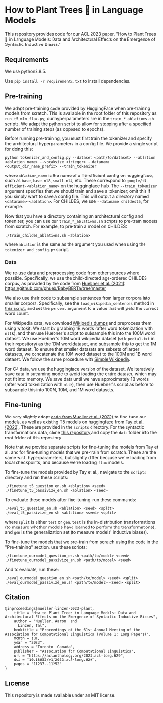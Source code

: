# How to Plant Trees 🌳 in Language Models
This repository provides code for our ACL 2023 paper, "How to Plant Trees 🌳 in Language Models: Data and Architectural Effects on the Emergence of Syntactic Inductive Biases."

## Requirements
We use python3.8.5.

Use `pip install -r requirements.txt` to install dependencies.

## Pre-training
We adapt pre-training code provided by HuggingFace when pre-training models from scratch. This is available in the root folder of this repository as `run_t5_mlm_flax.py`; our hyperparameters are in the `train_*_ablations.sh` scripts. We adapt the python script to allow for stopping after a specified number of training steps (as opposed to epochs).

Before running pre-training, you must first train the tokenizer and specify the architectural hyperparameters in a config file. We provide a single script for doing this:

```
python tokenizer_and_config.py --dataset <path/to/dataset> --ablation <ablation_name> --vocabsize <integer> --dataname <output_dir_name_prefix> --train_tokenizer
```
where `ablation_name` is the name of a T5-efficient config on huggingface, such as `base`, `base-nl8`, `small-nl4`, etc. These correspond to `google/t5-efficient-<ablation_name>` on the huggingface hub. The `--train_tokenizer` argument specifies that we should train and save a tokenizer; omit this if you simply want to save a config file. This will output a directory named `<dataname>-<ablation>`. For CHILDES, we use `--dataname childest5`, for example.

Now that you have a directory containing an architectural config and tokenizer, you can use our `train_*_ablations.sh` scripts to pre-train models from scratch. For example, to pre-train a model on CHILDES:

```
./train_childes_ablations.sh <ablation>
```
where `ablation` is the same as the argument you used when using the `tokenizer_and_config.py` script.

###  Data
We re-use data and preprocessing code from other sources where possible. Specifically, we use the child-directed age-ordered CHILDES corpus, as provided by the code from [Huebner et al. (2021)](https://aclanthology.org/2021.conll-1.49/): https://github.com/phueb/BabyBERTa/tree/master

We also use their code to subsample sentences from larger corpora into smaller corpora. Specifically, see the `load_wikipedia_sentences` method in [this script](https://github.com/phueb/BabyBERTa/blob/dae23f7a968158636f6143e98062e8102902eb4a/babyberta/io.py#L83), and set the `percent` argument to a value that will yield the correct word count.

For Wikipedia data, we download [Wikipedia dumps](https://dumps.wikimedia.org) and preprocess them using [witokit](https://github.com/akb89/witokit). We start by grabbing 1B words (after word tokenization with `nltk`), and then use Huebner's script to subsample this into the 100M word dataset. We use Huebner's 10M word wikipedia dataset (`wikipedia1.txt` in their repository) as the 10M word dataset, and subsample this to get the 1M word dataset. To ensure that smaller datasets are subsets of larger datasets, we concatenate the 10M word dataset to the 100M and 1B word dataset. We follow the same procedure with [Simple Wikipedia](https://dumps.wikimedia.org/simplewiki/).

For C4 data, we use the huggingface version of the dataset. We iteratively save data in streaming mode to avoid loading the entire dataset, which may not fit into memory. We save data until we have approximately 1B words (after word tokenization with `nltk`), then use Huebner's script as before to subsample this into 100M, 10M, and 1M word datasets.

## Fine-tuning
We very slightly adapt [code from Mueller et al. (2022)](https://github.com/sebschu/multilingual-transformations) to fine-tune our models, as well as existing T5 models on huggingface from [Tay et al. (2022)](https://arxiv.org/abs/2109.10686). These are provided in the `scripts` directory. For the syntactic transformations data, clone [this repository](https://github.com/sebschu/multilingual-transformations) and copy the `data` folder into the root folder of this repository.

Note that we provide separate scripts for fine-tuning the models from Tay et al. and for fine-tuning models that we pre-train from scratch. These are the same w.r.t. hyperparameters, but slightly differ because we're loading from local checkpoints, and because we're loading `flax` models.

To fine-tune the models provided by Tay et al., navigate to the `scripts` directory and run these scripts:
```
./finetune_t5_question_en.sh <ablation> <seed>
./finetune_t5_passivize_en.sh <ablation> <seed>
```

To evaluate these models after fine-tuning, run these commands:
```
./eval_t5_question_en.sh <ablation> <seed> <split>
./eval_t5_passivize_en.sh <ablation> <seed> <split>
```
where `split` is either `test` or `gen`. `test` is the in-distribution transformations (to measure whether models have learned to perform the transformations), and `gen` is the generalization set (to measure models' inductive biases).

To fine-tune the models that we pre-train from scratch using the code in the "Pre-training" section, use these scripts:
```
./finetune_ourmodel_question_en.sh <path/to/model> <seed>
./finetune_ourmodel_passivize_en.sh <path/to/model> <seed>
```

And to evaluate, run these:

```
./eval_ourmodel_question_en.sh <path/to/model> <seed> <split>
./eval_ourmodel_passivize_en.sh <path/to/model> <seed> <split>
```

## Citation
```
@inproceedings{mueller-linzen-2023-plant,
    title = "How to Plant Trees in Language Models: Data and Architectural Effects on the Emergence of Syntactic Inductive Biases",
    author = "Mueller, Aaron  and
      Linzen, Tal",
    booktitle = "Proceedings of the 61st Annual Meeting of the Association for Computational Linguistics (Volume 1: Long Papers)",
    month = jul,
    year = "2023",
    address = "Toronto, Canada",
    publisher = "Association for Computational Linguistics",
    url = "https://aclanthology.org/2023.acl-long.629",
    doi = "10.18653/v1/2023.acl-long.629",
    pages = "11237--11252"
}
```

## License
This repository is made available under an MIT license.
